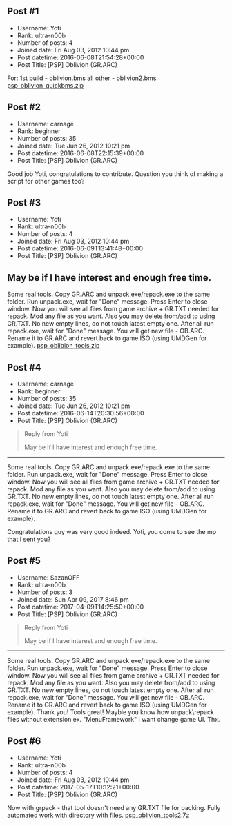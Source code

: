 ## Post #1
- Username: Yoti
- Rank: ultra-n00b
- Number of posts: 4
- Joined date: Fri Aug 03, 2012 10:44 pm
- Post datetime: 2016-06-08T21:54:28+00:00
- Post Title: [PSP] Oblivion (GR.ARC)

For:
1st build - oblivion.bms
all other - oblivion2.bms
[psp_oblivion_quickbms.zip](https://xentaxbackup.github.io/file/11036_psp_oblivion_quickbms.zip)
## Post #2
- Username: carnage
- Rank: beginner
- Number of posts: 35
- Joined date: Tue Jun 26, 2012 10:21 pm
- Post datetime: 2016-06-08T22:15:39+00:00
- Post Title: [PSP] Oblivion (GR.ARC)

Good job Yoti, congratulations to contribute.
Question you think of making a script for other games too?
## Post #3
- Username: Yoti
- Rank: ultra-n00b
- Number of posts: 4
- Joined date: Fri Aug 03, 2012 10:44 pm
- Post datetime: 2016-06-09T13:41:48+00:00
- Post Title: [PSP] Oblivion (GR.ARC)

May be if I have interest and enough free time.
---
Some real tools.
Copy GR.ARC and unpack.exe/repack.exe to the same folder. Run unpack.exe, wait for "Done" message. Press Enter to close window. Now you will see all files from game archive + GR.TXT needed for repack. Mod any file as you want. Also you may delete from/add to using GR.TXT. No new empty lines, do not touch latest empty one. After all run repack.exe, wait for "Done" message. You will get new file - OB.ARC. Rename it to GR.ARC and revert back to game ISO (using UMDGen for example).
[psp_oblibion_tools.zip](https://xentaxbackup.github.io/file/11041_psp_oblibion_tools.zip)
## Post #4
- Username: carnage
- Rank: beginner
- Number of posts: 35
- Joined date: Tue Jun 26, 2012 10:21 pm
- Post datetime: 2016-06-14T20:30:56+00:00
- Post Title: [PSP] Oblivion (GR.ARC)

> Reply from Yoti
>
> May be if I have interest and enough free time.
---
Some real tools.
Copy GR.ARC and unpack.exe/repack.exe to the same folder. Run unpack.exe, wait for "Done" message. Press Enter to close window. Now you will see all files from game archive + GR.TXT needed for repack. Mod any file as you want. Also you may delete from/add to using GR.TXT. No new empty lines, do not touch latest empty one. After all run repack.exe, wait for "Done" message. You will get new file - OB.ARC. Rename it to GR.ARC and revert back to game ISO (using UMDGen for example).

Congratulations guy was very good indeed.
Yoti, you come to see the mp that I sent you?
## Post #5
- Username: SazanOFF
- Rank: ultra-n00b
- Number of posts: 3
- Joined date: Sun Apr 09, 2017 8:46 pm
- Post datetime: 2017-04-09T14:25:50+00:00
- Post Title: [PSP] Oblivion (GR.ARC)

> Reply from Yoti
>
> May be if I have interest and enough free time.
---
Some real tools.
Copy GR.ARC and unpack.exe/repack.exe to the same folder. Run unpack.exe, wait for "Done" message. Press Enter to close window. Now you will see all files from game archive + GR.TXT needed for repack. Mod any file as you want. Also you may delete from/add to using GR.TXT. No new empty lines, do not touch latest empty one. After all run repack.exe, wait for "Done" message. You will get new file - OB.ARC. Rename it to GR.ARC and revert back to game ISO (using UMDGen for example).
Thank you! Tools great! Maybie you know how unpack\repack files without extension ex. "MenuFramework" i want change game UI. Thx.
## Post #6
- Username: Yoti
- Rank: ultra-n00b
- Number of posts: 4
- Joined date: Fri Aug 03, 2012 10:44 pm
- Post datetime: 2017-05-17T10:12:21+00:00
- Post Title: [PSP] Oblivion (GR.ARC)

Now with grpack - that tool doesn't need any GR.TXT file for packing. Fully automated work with directory with files.
[psp_oblivion_tools2.7z](https://xentaxbackup.github.io/file/12904_psp_oblivion_tools2.7z)
